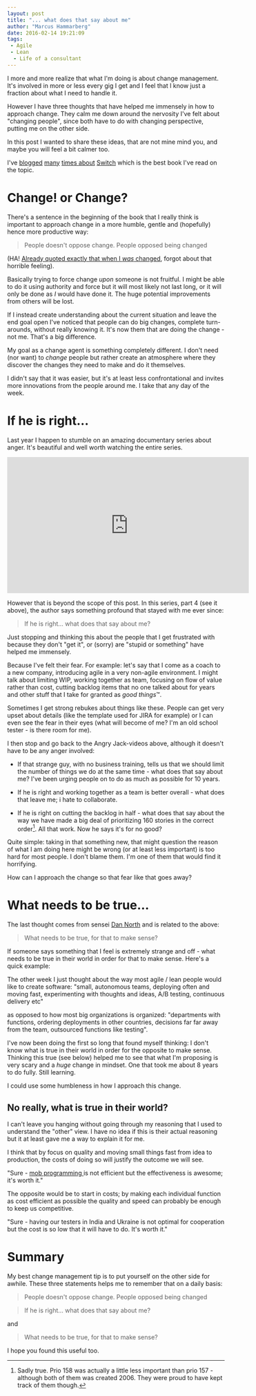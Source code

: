 ```yaml
---
layout: post
title: "... what does that say about me"
author: "Marcus Hammarberg"
date: 2016-02-14 19:21:09
tags:
 - Agile
 - Lean
  - Life of a consultant
---
```


I more and more realize that what I'm doing is about change management. It's involved in more or less every gig I get and I feel that I know just a fraction about what I need to handle it.

However I have three thoughts that have helped me immensely in how to approach change. They calm me down around the nervosity I've felt about "changing people", since both have to do with changing perspective, putting me on the other side.

In this post I wanted to share these ideas, that are not mine mind you, and maybe you will feel a bit calmer too.

<!-- excerpt-end -->
I've [blogged](http://www.marcusoft.net/2012/09/applying-switch-framework-to-meetings.html) [many](http://www.marcusoft.net/2012/09/applying-switch-framework-to-meetings_6992.html) [times about](http://www.marcusoft.net/2015/10/changes-reasons-or-the-opposite.html) [Switch](http://heathbrothers.com/books/switch/) which is the best book I've read on the topic.

# Change! or Change?

There's a sentence in the beginning of the book that I really think is important to approach change in a more humble, gentle and (hopefully) hence more productive way:

<blockquote>People doesn't oppose change. People opposed being changed</blockquote>

(HA! [Already quoted exactly that when I *was* changed](http://www.marcusoft.net/2015/10/changes-reasons-or-the-opposite.html), forgot about that horrible feeling).

Basically trying to force change *upon* someone is not fruitful. I might be able to do it using authority and force but it will most likely not last long, or it will only be done as *I* would have done it. The huge potential improvements from others will be lost.

If I instead create understanding about the current situation and leave the end goal open I've noticed that people can do big changes, complete turn-arounds, without really knowing it. It's now them that are doing the change - not me. That's a big difference.

My goal as a change agent is something completely different. I don't need (nor want) to *change* people but rather create an atmosphere where they discover the changes they need to make and do it themselves.

I didn't say that it was easier, but it's at least less confrontational and invites more innovations from the people around me. I take that any day of the week.

# If he is right...
Last year I happen to stumble on an amazing documentary series about anger. It's beautiful and well worth watching the entire series.

<iframe width="560" height="315" src="https://www.youtube.com/embed/c6TrKkkVEhs?list=PLJA_jUddXvY62dhVThbeegLPpvQlR4CjF" frameborder="0" allowfullscreen></iframe>

However that is beyond the scope of this post. In this series, part 4 (see it above), the author says something profound that stayed with me ever since:

<blockquote>If he is right... what does that say about me?</blockquote>

Just stopping and thinking this about the people that I get frustrated with because they don't "get it", or (sorry) are "stupid or something" have helped me immensely.

Because I've felt their fear. For example: let's say that I come as a coach to a new company, introducing agile in a very non-agile environment. I might talk about limiting WIP, working together as team, focusing on flow of value rather than cost, cutting backlog items that no one talked about for years and other stuff that I take for granted as *good things*&trade;.

Sometimes I get strong rebukes about things like these. People can get very upset about details (like the template used for JIRA for example) or I can even see the fear in their eyes (what will become of me? I'm an old school tester - is there room for me).

I then stop and go back to the Angry Jack-videos above, although it doesn't have to be any anger involved:

* If that strange guy, with no business training, tells us that we should limit the number of things we do at the same time - what does that say about me? I've been urging people on to do as much as possible for 10 years.

* If he is right and working together as a team is better overall - what does that leave me; i hate to collaborate.

* If he is right on cutting the backlog in half - what does that say about the way we have made a big deal of prioritizing 160 stories in the correct order[^1]. All that work. Now he says it's for no good?

Quite simple: taking in that something new, that might question the reason of what I am doing here might be wrong (or at least less important) is too hard for most people. I don't blame them. I'm one of them that would find it horrifying.

How can I approach the change so that fear like that goes away?

# What needs to be true...
The last thought comes from sensei [Dan North](http://dannorth.net/) and is related to the above:

<blockquote>What needs to be true, for that to make sense?</blockquote>

If someone says something that I feel is extremely strange and off - what needs to be true in their world in order for that to make sense. Here's a quick example:

The other week I just thought about the way most agile / lean people would like to create software: "small, autonomous teams, deploying often and moving fast, experimenting with thoughts and ideas, A/B testing, continuous delivery etc"

as opposed to how most big organizations is organized: "departments with functions, ordering deployments in other countries, decisions far far away from the team, outsourced functions like testing".

I've now been doing the first so long that found myself thinking: I don't know what is true in their world in order for the opposite to make sense. Thinking this true (see below) helped me to see that what I'm proposing is very scary and a *huge* change in mindset. One that took me about 8 years to do fully. Still learning.

I could use some humbleness in how I approach this change.

## No really, what is true in their world?
I can't leave you hanging without going through my reasoning that I used to understand the "other" view. I have no idea if this is their actual reasoning but it at least gave me a way to explain it for me.

I think that by focus on quality and moving small things fast from idea to production, the costs of doing so will justify the outcome we will see.

"Sure - [mob programming ](http://codebetter.com/marcushammarberg/2013/08/06/mob-programming/)is not efficient but the effectiveness is awesome; it's worth it."

The opposite would be to start in costs; by making each individual function as cost efficient as possible the quality and speed can probably be enough to keep us competitive.

"Sure - having our testers in India and Ukraine is not optimal for cooperation but the cost is so low that it will have to do. It's worth it."

# Summary
My best change management tip is to put yourself on the other side for awhile. These three statements helps me to remember that on a daily basis:

<blockquote>People doesn't oppose change. People opposed being changed</blockquote>

<blockquote>If he is right... what does that say about me?</blockquote>

and

<blockquote>What needs to be true, for that to make sense?</blockquote>

I hope you found this useful too.

 [^1]: Sadly true. Prio 158 was actually a little less important than prio 157 - although both of them was created 2006. They were proud to have kept track of them though.